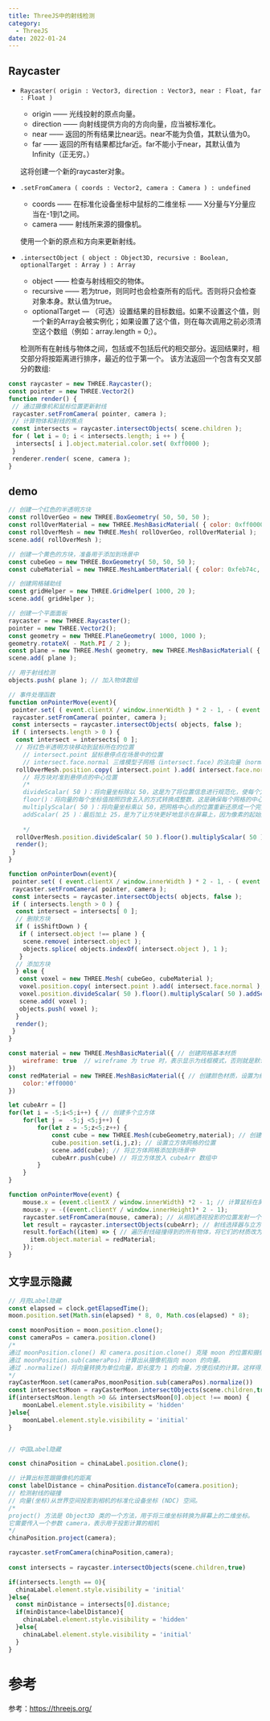 ```yaml
---
title: ThreeJS中的射线检测
category:
  - ThreeJS
date: 2022-01-24
---
```



## Raycaster

- `Raycaster( origin : Vector3, direction : Vector3, near : Float, far : Float )`
  - origin —— 光线投射的原点向量。
  - direction —— 向射线提供方向的方向向量，应当被标准化。
  - near —— 返回的所有结果比near远。near不能为负值，其默认值为0。
  - far —— 返回的所有结果都比far近。far不能小于near，其默认值为Infinity（正无穷。）

  这将创建一个新的raycaster对象。

- `.setFromCamera ( coords : Vector2, camera : Camera ) : undefined`
  - coords —— 在标准化设备坐标中鼠标的二维坐标 —— X分量与Y分量应当在-1到1之间。
  - camera —— 射线所来源的摄像机。
  
  使用一个新的原点和方向来更新射线。

- `.intersectObject ( object : Object3D, recursive : Boolean, optionalTarget : Array ) : Array`
  - object —— 检查与射线相交的物体。
  - recursive —— 若为true，则同时也会检查所有的后代。否则将只会检查对象本身。默认值为true。
  - optionalTarget — （可选）设置结果的目标数组。如果不设置这个值，则一个新的Array会被实例化；如果设置了这个值，则在每次调用之前必须清空这个数组（例如：array.length = 0;）。

  检测所有在射线与物体之间，包括或不包括后代的相交部分。返回结果时，相交部分将按距离进行排序，最近的位于第一个。
  该方法返回一个包含有交叉部分的数组:

```js
const raycaster = new THREE.Raycaster();
const pointer = new THREE.Vector2()
function render() {
 // 通过摄像机和鼠标位置更新射线
 raycaster.setFromCamera( pointer, camera );
 // 计算物体和射线的焦点
 const intersects = raycaster.intersectObjects( scene.children );
 for ( let i = 0; i < intersects.length; i ++ ) {
  intersects[ i ].object.material.color.set( 0xff0000 );
 }
 renderer.render( scene, camera );
}

```

## demo

```js
// 创建一个红色的半透明方块
const rollOverGeo = new THREE.BoxGeometry( 50, 50, 50 );
const rollOverMaterial = new THREE.MeshBasicMaterial( { color: 0xff0000, opacity: 0.5, transparent: true } );
const rollOverMesh = new THREE.Mesh( rollOverGeo, rollOverMaterial );
scene.add( rollOverMesh );

// 创建一个黄色的方块，准备用于添加到场景中
const cubeGeo = new THREE.BoxGeometry( 50, 50, 50 );
const cubeMaterial = new THREE.MeshLambertMaterial( { color: 0xfeb74c, map: new THREE.TextureLoader().load( '/assets/textures/square-outline-textured.png' ) } );

// 创建网格辅助线
const gridHelper = new THREE.GridHelper( 1000, 20 );
scene.add( gridHelper );

// 创建一个平面面板
raycaster = new THREE.Raycaster();
pointer = new THREE.Vector2();
const geometry = new THREE.PlaneGeometry( 1000, 1000 );
geometry.rotateX( - Math.PI / 2 );
const plane = new THREE.Mesh( geometry, new THREE.MeshBasicMaterial( { visible: false } ) );
scene.add( plane );

// 用于射线检测
objects.push( plane ); // 加入物体数组

// 事件处理函数
function onPointerMove(event){
 pointer.set( ( event.clientX / window.innerWidth ) * 2 - 1, - ( event.clientY / window.innerHeight ) * 2 + 1 );
 raycaster.setFromCamera( pointer, camera );
 const intersects = raycaster.intersectObjects( objects, false );
 if ( intersects.length > 0 ) {
  const intersect = intersects[ 0 ];
  // 将红色半透明方块移动到鼠标所在的位置
    // intersect.point 鼠标悬停点在场景中的位置
    // intersect.face.normal 三维模型子网格（intersect.face）的法向量（normal）
  rollOverMesh.position.copy( intersect.point ).add( intersect.face.normal );
    // 将方块对准到悬停点的中心位置
    /*
    divideScalar( 50 )：将向量坐标除以 50，这是为了将位置信息进行规范化，使每个方块的位置都对应网格的中心点，避免出现半个方块的情况。
    floor()：将向量的每个坐标值按照四舍五入的方式转换成整数，这是确保每个网格的中心点都是整数。
    multiplyScalar( 50 )：将向量坐标乘以 50，把网格中心点的位置重新还原成一个完整的坐标系。这一步的作用是反向处理前面的操作，确保位置信息没有改变。
    addScalar( 25 )：最后加上 25，是为了让方块更好地显示在屏幕上，因为像素的起始点是在网格左上角，而不是中心点。
    
    */ 
  rollOverMesh.position.divideScalar( 50 ).floor().multiplyScalar( 50 ).addScalar( 25 );
  render();
 }      
}

function onPointerDown(event){
 pointer.set( ( event.clientX / window.innerWidth ) * 2 - 1, - ( event.clientY / window.innerHeight ) * 2 + 1 );
 raycaster.setFromCamera( pointer, camera );
 const intersects = raycaster.intersectObjects( objects, false );
 if ( intersects.length > 0 ) {
  const intersect = intersects[ 0 ];
  // 删除方块
  if ( isShiftDown ) {
   if ( intersect.object !== plane ) {
    scene.remove( intersect.object );
    objects.splice( objects.indexOf( intersect.object ), 1 );
   }
  // 添加方块
  } else {
   const voxel = new THREE.Mesh( cubeGeo, cubeMaterial );
   voxel.position.copy( intersect.point ).add( intersect.face.normal );
   voxel.position.divideScalar( 50 ).floor().multiplyScalar( 50 ).addScalar( 25 );
   scene.add( voxel );
   objects.push( voxel );
  }
  render();
 }
}

```

<div ref="voxelRef"></div>

```js
const material = new THREE.MeshBasicMaterial({ // 创建网格基本材质
    wireframe: true  // wireframe 为 true 时，表示显示为线框模式，否则就是默认表示实心的
})
const redMaterial = new THREE.MeshBasicMaterial({ // 创建颜色材质，设置为红色 
    color:'#ff0000'
})

let cubeArr = []
for(let i = -5;i<5;i++) { // 创建多个立方体
    for(let j =  -5;j <5;j++) {
        for(let z = -5;z<5;z++) {
            const cube = new THREE.Mesh(cubeGeometry,material); // 创建立方体网格
            cube.position.set(i,j,z); // 设置立方体网格的位置
            scene.add(cube); // 将立方体网格添加到场景中
            cubeArr.push(cube) // 将立方体放入 cubeArr 数组中
        }
    }
}

function onPointerMove(event) {
    mouse.x = (event.clientX / window.innerWidth) *2 - 1; // 计算鼠标在屏幕上的位置，转换为 Three.js 坐标系的位置
    mouse.y = -((event.clientY / window.innerHeight)* 2 - 1);
    raycaster.setFromCamera(mouse, camera); // 从相机透视投影的位置发射一个射线，并求出射线经过的物体
    let result = raycaster.intersectObjects(cubeArr); // 射线选择器与立方体数组作为参数，返回一个对象数组 result，其中包含射线经过的物体
    result.forEach((item) => { // 遍历射线碰撞得到的所有物体，将它们的材质改为红色
      item.object.material = redMaterial;
    });
}

```

<div ref="ray"></div>

## 文字显示隐藏

```js
// 月亮Label隐藏
const elapsed = clock.getElapsedTime();
moon.position.set(Math.sin(elapsed) * 8, 0, Math.cos(elapsed) * 8);

const moonPosition = moon.position.clone();
const cameraPos = camera.position.clone()
/*
通过 moonPosition.clone() 和 camera.position.clone() 克隆 moon 的位置和摄像机的位置，避免直接修改 moonPosition 和 cameraPos 对象的值。
通过 moonPosition.sub(cameraPos) 计算出从摄像机指向 moon 的向量。
通过 .normalize() 将向量转换为单位向量，即长度为 1 的向量，方便后续的计算。这样得到的向量就是一个方向，指向摄像机位置和 moon 位置之间的向量。
*/
rayCasterMoon.set(cameraPos,moonPosition.sub(cameraPos).normalize())
const intersectsMoon = rayCasterMoon.intersectObjects(scene.children,true)
if(intersectsMoon.length >0 && intersectsMoon[0].object !== moon) {
    moonLabel.element.style.visibility = 'hidden'
}else{
    moonLabel.element.style.visibility = 'initial'
}


// 中国Label隐藏

const chinaPosition = chinaLabel.position.clone();

// 计算出标签跟摄像机的距离
const labelDistance = chinaPosition.distanceTo(camera.position);
// 检测射线的碰撞
// 向量(坐标)从世界空间投影到相机的标准化设备坐标 (NDC) 空间。
/*
project() 方法是 Object3D 类的一个方法，用于将三维坐标转换为屏幕上的二维坐标。
它需要传入一个参数 camera，表示用于投影计算的相机
*/
chinaPosition.project(camera);

raycaster.setFromCamera(chinaPosition,camera);
       
const intersects = raycaster.intersectObjects(scene.children,true)

if(intersects.length == 0){
  chinaLabel.element.style.visibility = 'initial'
}else{
  const minDistance = intersects[0].distance;
  if(minDistance<labelDistance){
    chinaLabel.element.style.visibility = 'hidden'
  }else{
    chinaLabel.element.style.visibility = 'initial'
  }
}


```

<div class="curve" ref="curve">

</div>


# 参考

参考：<https://threejs.org/>

<script setup>
import {ref,onMounted} from 'vue'
import * as THREE from 'three'
import { OrbitControls } from "three/examples/jsm/controls/OrbitControls.js";
import {
  CSS2DRenderer,
  CSS2DObject,
} from "three/examples/jsm/renderers/CSS2DRenderer.js";
const ray = ref()

const init = () => {
    const scene = new THREE.Scene();

    const camera = new THREE.PerspectiveCamera(75, 2, 0.1, 100);

    camera.position.set(0,0,20);
    scene.add(camera);

    const cubeGeometry = new THREE.BoxGeometry(1,1,1);
    const material = new THREE.MeshBasicMaterial({
        // 网格
        wireframe: true
    })
    const redMaterial = new THREE.MeshBasicMaterial({
        color:'#ff0000'
    })

    let cubeArr = []
    for(let i = -5;i<5;i++) {
        for(let j =  -5;j <5;j++) {
            for(let z = -5;z<5;z++) {
                const cube = new THREE.Mesh(cubeGeometry,material);
                cube.position.set(i,j,z);
                scene.add(cube);
                cubeArr.push(cube)
            }
        }
    }

    const renderer = new THREE.WebGLRenderer();
    // value.offsetWidth
    console.log(ray.value.offsetWidth,'width')
    renderer.setSize(ray.value.offsetWidth,ray.value.offsetWidth/2)
    renderer.shadowMap.enabled = true;
    renderer.physicallyCorrectLights = true;

    ray.value.appendChild(renderer.domElement);

    const controls = new OrbitControls(camera,renderer.domElement);
    controls.enableDamping = true;

    const raycaster = new THREE.Raycaster();

    const mouse = new THREE.Vector2();

    const axesHelper = new THREE.AxesHelper(5);
    // scene.add(axesHelper);

    if(!__VUEPRESS_SSR__) {

        ray.value.addEventListener('pointermove',(event) => {
            // console.log(event.clientX,event.clientY,'event')
            mouse.x = (event.clientX / window.innerWidth) *2 - 1;
mouse.y = -((event.clientY / window.innerHeight)* 2 - 1);
            raycaster.setFromCamera(mouse, camera);
            let result = raycaster.intersectObjects(cubeArr);
            //   console.log(result);
            //   result[0].object.material = redMaterial;
            result.forEach((item) => {
              item.object.material = redMaterial;
            });

        })
    }

    function render(){
        controls.update()
        renderer.render(scene,camera);
        requestAnimationFrame(render);
    }
    render();

}

const voxelRef = ref()
const initVoxel = () => {
    let pointer, raycaster, isShiftDown = false;
    const objects = []
    const scene = new THREE.Scene();
    scene.background = new THREE.Color(0xf0f0f0)
    const camera = new THREE.PerspectiveCamera(45, 2, 0.1, 10000);
    camera.position.set(500,800,1300);
    camera.lookAt(0,0,0)

    const rollOverGeo = new THREE.BoxGeometry( 50, 50, 50 );
  const rollOverMaterial = new THREE.MeshBasicMaterial( { color: 0xff0000, opacity: 0.5, transparent: true } );
  const rollOverMesh = new THREE.Mesh( rollOverGeo, rollOverMaterial );
  scene.add( rollOverMesh );

    const cubeGeo = new THREE.BoxGeometry( 50, 50, 50 );
  const cubeMaterial = new THREE.MeshLambertMaterial( { color: 0xfeb74c, map: new THREE.TextureLoader().load( './assets/textures/square-outline-textured.png' ) } );

    const gridHelper = new THREE.GridHelper( 1000, 20 );
  scene.add( gridHelper );

    raycaster = new THREE.Raycaster();
  pointer = new THREE.Vector2();

    const geometry = new THREE.PlaneGeometry( 1000, 1000 );
  geometry.rotateX( - Math.PI / 2 );

    const plane = new THREE.Mesh( geometry, new THREE.MeshBasicMaterial( { visible: false } ) );
  scene.add( plane );

    objects.push( plane );

    const ambientLight = new THREE.AmbientLight( 0x606060 );
  scene.add( ambientLight );

    const directionalLight = new THREE.DirectionalLight( 0xffffff );
  directionalLight.position.set( 1, 0.75, 0.5 ).normalize();
  scene.add( directionalLight );

    const renderer = new THREE.WebGLRenderer( { antialias: true } );
    renderer.setSize(voxelRef.value.offsetWidth,voxelRef.value.offsetWidth/2)

    voxelRef.value.appendChild(renderer.domElement)

    voxelRef.value.addEventListener('pointermove',onPointerMove);
    voxelRef.value.addEventListener('pointerdown',onPointerDown);
    voxelRef.value.addEventListener('keydown',onDocumentKeyDown);
    voxelRef.value.addEventListener('keyup',onDocumentKeyUp);

    function onPointerMove(event){
    pointer.set( ( event.clientX / window.innerWidth ) * 2 - 1, - ( event.clientY / window.innerHeight ) * 2 + 1 );

    raycaster.setFromCamera( pointer, camera );

    const intersects = raycaster.intersectObjects( objects, false );

    if ( intersects.length > 0 ) {

     const intersect = intersects[ 0 ];

     rollOverMesh.position.copy( intersect.point ).add( intersect.face.normal );
     rollOverMesh.position.divideScalar( 50 ).floor().multiplyScalar( 50 ).addScalar( 25 );

     render();

    }
    }
    function onPointerDown(event){
    pointer.set( ( event.clientX / window.innerWidth ) * 2 - 1, - ( event.clientY / window.innerHeight ) * 2 + 1 );

    raycaster.setFromCamera( pointer, camera );

    const intersects = raycaster.intersectObjects( objects, false );

    if ( intersects.length > 0 ) {
     const intersect = intersects[ 0 ];
     // delete cube
     if ( isShiftDown ) {
      if ( intersect.object !== plane ) {
       scene.remove( intersect.object );
       objects.splice( objects.indexOf( intersect.object ), 1 );
      }
      // create cube
     } else {
      const voxel = new THREE.Mesh( cubeGeo, cubeMaterial );
      voxel.position.copy( intersect.point ).add( intersect.face.normal );
      voxel.position.divideScalar( 50 ).floor().multiplyScalar( 50 ).addScalar( 25 );
      scene.add( voxel );
      objects.push( voxel );
     }
     render();
    }
    }
    function onDocumentKeyDown(event){
        switch ( event.keyCode ) {
     case 16: isShiftDown = true; break;
    }
    }
    function onDocumentKeyUp(event){
    switch ( event.keyCode ) {
     case 16: isShiftDown = false; break;
    }
    }

    function render(){
        renderer.render(scene,camera);
    }
    render();
}

const curve = ref();
function initCurve() {
    // 半径
    const EARTH_RADIUS = 5;
    const MOON_RADIUS = 0.5;
    const clock = new THREE.Clock();
    const textureLoader = new THREE.TextureLoader();
    const raycaster = new THREE.Raycaster();
    const rayCasterMoon = new THREE.Raycaster();

    const camera = new THREE.PerspectiveCamera(75,2,0.1,200);
    camera.position.set(0, 5, -10);

    const scene = new THREE.Scene();

    const dirLight = new THREE.DirectionalLight(0xffffff);
    dirLight.position.set(0, 0, 10);

    scene.add(dirLight);

    const light = new THREE.AmbientLight(0xffffff, .8); // soft white light
    scene.add(light);

    const earthGeometry = new THREE.SphereGeometry(EARTH_RADIUS, 16, 16);

    const earthMaterial = new THREE.MeshPhongMaterial({
      specular: 0x333333,
      shininess: 5,
      map: textureLoader.load("./assets/textures/planets/earth_atmos_2048.jpg"),
      specularMap: textureLoader.load("./assets/textures/planets/earth_specular_2048.jpg"),
      normalMap: textureLoader.load("./assets/textures/planets/earth_normal_2048.jpg"),
      normalScale: new THREE.Vector2(0.85, 0.85),
    });
    const earth = new THREE.Mesh(earthGeometry, earthMaterial);
    //  earth.rotation.y = +Math.PI;
    scene.add(earth);

    const moonGeometry = new THREE.SphereGeometry(MOON_RADIUS, 16, 16);
    const moonMaterial = new THREE.MeshPhongMaterial({
      shininess: 5,
      map: textureLoader.load("./assets/textures/planets/moon_1024.jpg"),
    });
    const moon = new THREE.Mesh(moonGeometry, moonMaterial);
    scene.add(moon);

    // const axesHelper = new THREE.AxesHelper( 15 );
    // axesHelper.position.set(0,0,0)
    // scene.add( axesHelper );
    // 添加提示标签
    const earthDiv = document.createElement('div');
    earthDiv.className = "label";
    earthDiv.innerHTML = "地球";
    const earthLabel = new CSS2DObject(earthDiv);
    earthLabel.position.set(0,6,0);
    earth.add(earthLabel);
  
      // 中国
    const chinaDiv = document.createElement('div');
    chinaDiv.className = "label1";
    chinaDiv.innerHTML = "中国";
    const chinaLabel = new CSS2DObject(chinaDiv);
    chinaLabel.position.set(-1.5,2.5,-5);
    earth.add(chinaLabel);
  
    const moonDiv = document.createElement('div');
    moonDiv.className = "label";
    moonDiv.innerHTML = "月球";
    const moonLabel = new CSS2DObject(moonDiv);
    moonLabel.position.set(0,1,0);
    moon.add(moonLabel);

      // 实例化css2d的渲染器
    const labelRenderer = new CSS2DRenderer();
    labelRenderer.setSize(curve.value.offsetWidth,curve.value.offsetWidth / 2);
    // document.body.appendChild(labelRenderer.domElement)
    curve.value.appendChild(labelRenderer.domElement);
    labelRenderer.domElement.style.position = 'absolute';
    labelRenderer.domElement.style.height = '100%';
    labelRenderer.domElement.style.width = '100%';
    // console.log(labelRenderer.domElement.style,'style')

    // labelRenderer.domElement.style.left = '0px';
    // labelRenderer.domElement.style.zIndex = '10';

    const renderer = new THREE.WebGLRenderer();
    renderer.setSize(curve.value.offsetWidth,curve.value.offsetWidth / 2)
    curve.value.appendChild(renderer.domElement)
    if(!__VUEPRESS_SSR__){
        renderer.setPixelRatio(window.devicePixelRatio)
        window.addEventListener("resize",onWindowResize);
    }
    renderer.render(scene, camera);

    const controls = new OrbitControls(camera, labelRenderer.domElement);
    controls.minDistance = 5;
    controls.maxDistance = 100;
    function onWindowResize(){
      camera.aspect =  2;
      camera.updateProjectionMatrix();
          if(!__VUEPRESS_SSR__) {
            labelRenderer.setSize(curve.value.offsetWidth,curve.value.offsetWidth / 2);
            renderer.setSize(curve.value.offsetWidth,curve.value.offsetWidth / 2)
              // renderer.setSize(window.innerWidth,window.innerHeight)
              // labelRenderer.setSize(window.innerWidth,window.innerHeight);
          }
    }

    function animate(){

        const elapsed = clock.getElapsedTime();
        moon.position.set(Math.sin(elapsed) * 8, 0, Math.cos(elapsed) * 8);

        const chinaPosition = chinaLabel.position.clone();
        const moonPosition = moon.position.clone();
        const cameraPos = camera.position.clone()
        // 计算出标签跟摄像机的距离
        const labelDistance = chinaPosition.distanceTo(camera.position);
        const monLabelDistance = moonPosition.distanceTo(camera.position)
        // 检测射线的碰撞
        // chinaLabel.position
        // 向量(坐标)从世界空间投影到相机的标准化设备坐标 (NDC) 空间。
        chinaPosition.project(camera);

        raycaster.setFromCamera(chinaPosition,camera);

        // rayCasterMoon.setFromCamera(moon.position,camera)
        rayCasterMoon.set(cameraPos,moonPosition.sub(cameraPos).normalize())

        const intersects = raycaster.intersectObjects(scene.children,true)
        const intersectsMoon = rayCasterMoon.intersectObjects(scene.children,true)
          // console.log(chinaLabel.element.style,'aaa')
        // 如果没有碰撞到任何物体，那么让标签显示
        if(intersectsMoon.length >0 && intersectsMoon[0].object !== moon) {
            moonLabel.element.style.visibility = 'hidden'
            // intersects[ 0 ].object.material.color.set( 0x00000000 );

        }else{
            // intersects[ 0 ].object.material.color.set( 0xff0000 );
            moonLabel.element.style.visibility = 'initial'
        }

        if(intersects.length == 0){
          chinaLabel.element.style.visibility = 'initial'
          // chinaLabel.element.classList.add('visible');

        }else{
          // if(labelDistance)
          const minDistance = intersects[0].distance;
          if(minDistance<labelDistance){
          chinaLabel.element.style.visibility = 'hidden'
          }else{
          chinaLabel.element.style.visibility = 'initial'
          }
        }
           labelRenderer.render(scene,camera);
            renderer.render(scene,camera);
        requestAnimationFrame(animate);
    }
    animate()

}

onMounted(() => {
init();
initVoxel()
initCurve()
})

</script>
<style scoped>

  .curve {
    position:relative;
  }
  .label {
  font-size: 24px;
  color: white;
  text-shadow: 1px 1px black;
  pointer-events: none;
}
</style>
